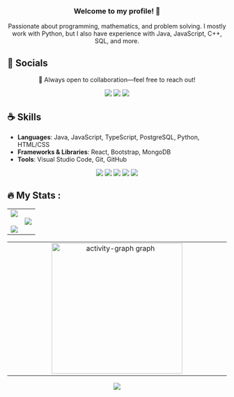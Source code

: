 <h3 align="center">Welcome to my profile! 👋</h3>

<p align="center">
  Passionate about programming, mathematics, and problem solving.
  I mostly work with Python, but I also have experience with Java, JavaScript, C++, SQL, and more.
</p>

<h2>💬 Socials</h2>
<p align="center">
  🌟 Always open to collaboration—feel free to reach out!
</p>
<p align="center">
  <a href="https://twitter.com/pumpeddev"><img src="https://img.shields.io/badge/Twitter-6F4E37?style=for-the-badge&logoColor=white"></a>
  <a href="https://bsky.app/profile/pumped.dev"><img src="https://img.shields.io/badge/Bsky-8B5E3C?style=for-the-badge&logoColor=white"></a>
  <a href="https://pumped.dev"><img src="https://img.shields.io/badge/Portfolio-D4A373?style=for-the-badge&logoColor=white"></a>
</p>

<h2>☕ Skills</h2>

- **Languages**: Java, JavaScript, TypeScript, PostgreSQL, Python, HTML/CSS
- **Frameworks & Libraries**: React, Bootstrap, MongoDB
- **Tools**: Visual Studio Code, Git, GitHub

<p align='center'>
  <img src="https://img.shields.io/badge/JavaScript-D4A373?style=for-the-badge&logo=javascript&logoColor=white"> 
  <img src="https://img.shields.io/badge/Python-6F4E37?style=for-the-badge&logo=python&logoColor=white">  
  <img src="https://img.shields.io/badge/PostgreSQL-8B5E3C?style=for-the-badge&logo=postgresql&logoColor=white">
  <img src="https://img.shields.io/badge/CSS-C19A6B?style=for-the-badge&logo=css3&logoColor=white">
  <img src="https://img.shields.io/badge/Java-8B5E3C?style=for-the-badge&logo=Java&logoColor=white">
</p>



## :fire: My Stats :
<table align="center">
<tr border="none">
  <td width="50%" align="center">  
    <img  align="center"  src="https://github-readme-stats.vercel.app/api?username=cinnamonexpresso&theme=vision-friendly-dark&show_icons=true&count_private=true" />
  <br></br>
    <img src="https://github-readme-streak-stats.herokuapp.com/?user=cinnamonexpresso&theme=vision-friendly-dark" /> 
  </td>
  <td width="50%" align="center">
    <img  align="center"  src="https://github-readme-stats.vercel.app/api/top-langs/?username=cinnamonexpresso&theme=vision-friendly-dark"/>
  </td>
  </tr>
</table>
<table align="center">
  <tr>
    <td width="50%" align="center">
      <img align="center" src="https://github-readme-activity-graph.vercel.app/graph?username=cinnamonExpresso&radius=16&theme=github-dark&area=true&order=5&hide_title=true&hide_border=true" height="300" alt="activity-graph graph"  />
    </td>
  </tr>
</table>
<p align="center">
  <img align="center" src="https://www.codewars.com/users/CinnamonExpresso/badges/small"></img>
</p>
